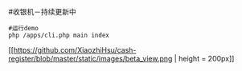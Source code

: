 #收银机－持续更新中

```
#运行demo
php /apps/cli.php main index
```

[[https://github.com/XiaozhiHsu/cash-register/blob/master/static/images/beta_view.png | height = 200px]]


